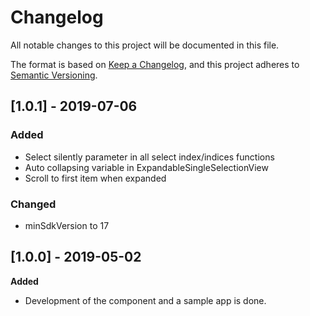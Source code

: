 # Changelog
All notable changes to this project will be documented in this file.

The format is based on [Keep a Changelog](https://keepachangelog.com/en/1.0.0/),
and this project adheres to [Semantic Versioning](https://semver.org/spec/v2.0.0.html).

## [1.0.1] - 2019-07-06
### Added
- Select silently parameter in all select index/indices functions
- Auto collapsing variable in ExpandableSingleSelectionView
- Scroll to first item when expanded
### Changed
- minSdkVersion to 17

## [1.0.0] - 2019-05-02
**Added**
- Development of the component and a sample app is done.